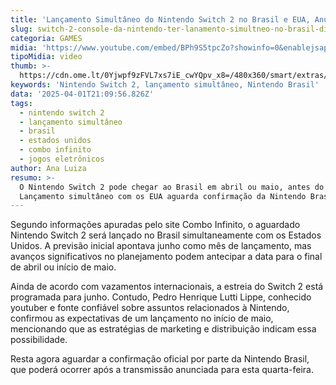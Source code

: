```yaml
---
title: 'Lançamento Simultâneo do Nintendo Switch 2 no Brasil e EUA, Anuncia Site'
slug: switch-2-console-da-nintendo-ter-lanamento-simultneo-no-brasil-diz-site
categoria: GAMES
midia: 'https://www.youtube.com/embed/BPh9S5tpcZo?showinfo=0&enablejsapi=1'
tipoMidia: video
thumb: >-
  https://cdn.ome.lt/0Yjwpf9zFVL7xs7iE_cwYQpv_x8=/480x360/smart/extras/conteudos/Captura_de_tela_2025-04-01_170517.png
keywords: 'Nintendo Switch 2, lançamento simultâneo, Nintendo Brasil'
data: '2025-04-01T21:09:56.826Z'
tags:
  - nintendo switch 2
  - lançamento simultâneo
  - brasil
  - estados unidos
  - combo infinito
  - jogos eletrônicos
author: Ana Luiza
resumo: >-
  O Nintendo Switch 2 pode chegar ao Brasil em abril ou maio, antes do previsto.
  Lançamento simultâneo com os EUA aguarda confirmação da Nintendo Brasil.
---
```


Segundo informações apuradas pelo site Combo Infinito, o aguardado Nintendo Switch 2 será lançado no Brasil simultaneamente com os Estados Unidos. A previsão inicial apontava junho como mês de lançamento, mas avanços significativos no planejamento podem antecipar a data para o final de abril ou início de maio. 

Ainda de acordo com vazamentos internacionais, a estreia do Switch 2 está programada para junho. Contudo, Pedro Henrique Lutti Lippe, conhecido youtuber e fonte confiável sobre assuntos relacionados à Nintendo, confirmou as expectativas de um lançamento no início de maio, mencionando que as estratégias de marketing e distribuição indicam essa possibilidade.

Resta agora aguardar a confirmação oficial por parte da Nintendo Brasil, que poderá ocorrer após a transmissão anunciada para esta quarta-feira.

